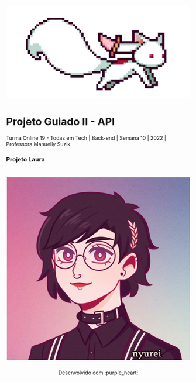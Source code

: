 <h1 align="center">
  <img src="assets/kyubey (1).gif" alt="gif Kyubei" width="500">
</h1>

# Projeto Guiado II - API

Turma Online 19 - Todas em Tech  | Back-end | Semana 10 | 2022 | Professora Manuelly Suzik

### Projeto Laura
<h1 align="center">
  <img src="assets/picrew Laura.png" alt="Picrew ilustrativo da aluna Laura" width="500">
</h1>

<p align="center">
Desenvolvido com :purple_heart:  
</p>
